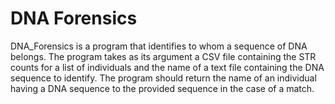 # DNA Forensics

DNA_Forensics is a program that identifies to whom a sequence of DNA belongs. The program takes as its argument a CSV file containing the STR counts for a list of individuals and the name of a text file containing the DNA sequence to identify. The program should return the name of an individual having a DNA sequence to the provided sequence in the case of a match.
